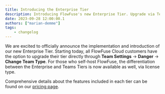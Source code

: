 ```yaml
---
title: Introducing the Enterprise Tier
description: Introducing FlowFuse's new Enterprise Tier. Upgrade via Team Settings for Cloud customers or by license for self-hosted. Find features and pricing details on our website.
date: 2023-09-28 12:00:00.1
authors: ["marian-demme"]
tags:
    - changelog
---
```


We are excited to officially announce the implementation and introduction of our new Enterprise Tier. Starting today, all FlowFuse Cloud customers have the option to upgrade their tier directly through **Team Settings** -> **Danger** -> **Change Team Type**. For those who self-host FlowFuse, the differentiation between the Enterprise and Teams Tiers is now available as well, via license type.

Comprehensive details about the features included in each tier can be found on our [pricing page](/pricing/).